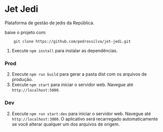 # Jet Jedi
Plataforma de gestão de jedis da República.


baixe o projeto com:
```  
    git clone https://github.com/pedrossilva/jet-jedi.git
```
1. Execute `npm install` para instalar as dependências.

### Prod
2. Execute `npm run build` para gerar a pasta dist com os arquivos de produção.
3. Execute `npm start` para iniciar o servidor web. Navegue até `http://localhost:5000`.

### Dev
2. Execute `npm run start:dev` para iniciar o servidor web. Navegue até `http://localhost:3000`. 
O aplicativo será recarregado automaticamente se você alterar qualquer um dos arquivos de origem.

